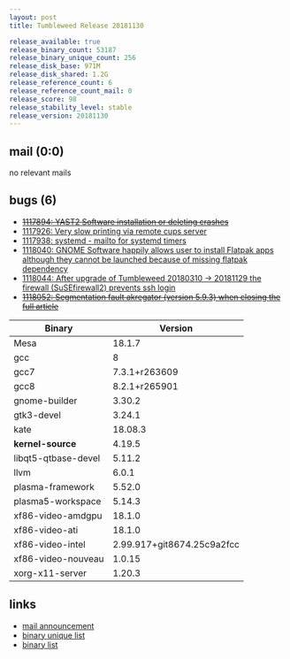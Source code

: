 ```yaml
---
layout: post
title: Tumbleweed Release 20181130

release_available: true
release_binary_count: 53187
release_binary_unique_count: 256
release_disk_base: 971M
release_disk_shared: 1.2G
release_reference_count: 6
release_reference_count_mail: 0
release_score: 98
release_stability_level: stable
release_version: 20181130
---
```


## mail (0:0)

no relevant mails

## bugs (6)

<!--more-->

- ~~[1117894: YAST2 Software installation or deleting crashes](https://bugzilla.opensuse.org/show_bug.cgi?id=1117894)~~
- [1117926: Very slow printing via remote cups server](https://bugzilla.opensuse.org/show_bug.cgi?id=1117926)
- [1117938: systemd - mailto for systemd timers](https://bugzilla.opensuse.org/show_bug.cgi?id=1117938)
- [1118040: GNOME Software happily allows user to install Flatpak apps although they cannot be launched because of missing flatpak dependency](https://bugzilla.opensuse.org/show_bug.cgi?id=1118040)
- [1118044: After upgrade of Tumbleweed 20180310 -> 20181129 the firewall (SuSEfirewall2) prevents ssh login](https://bugzilla.opensuse.org/show_bug.cgi?id=1118044)
- ~~[1118052: Segmentation fault akregator (version 5.9.3) when closing the full article](https://bugzilla.opensuse.org/show_bug.cgi?id=1118052)~~

Binary | Version
--- | ---
Mesa | 18.1.7
gcc | 8
gcc7 | 7.3.1+r263609
gcc8 | 8.2.1+r265901
gnome-builder | 3.30.2
gtk3-devel | 3.24.1
kate | 18.08.3
**kernel-source** | 4.19.5
libqt5-qtbase-devel | 5.11.2
llvm | 6.0.1
plasma-framework | 5.52.0
plasma5-workspace | 5.14.3
xf86-video-amdgpu | 18.1.0
xf86-video-ati | 18.1.0
xf86-video-intel | 2.99.917+git8674.25c9a2fcc
xf86-video-nouveau | 1.0.15
xorg-x11-server | 1.20.3

## links

- [mail announcement](https://lists.opensuse.org/opensuse-factory/2018-12/msg00017.html)
- [binary unique list](http://download.tumbleweed.boombatower.com/20181130/rpm.unique.list)
- [binary list](http://download.tumbleweed.boombatower.com/20181130/rpm.list)
